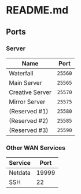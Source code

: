 # README.md

## Ports

### Server

| Name            | Port    |
|-----------------|---------|
| Waterfall       | `25560` |
| Main Server     | `25565` |
| Creative Server | `25570` |
| Mirror Server   | `25575` |
| (Reserved #1)   | `25580` |
| (Reserved #2)   | `25585` |
| (Reserved #3)   | `25590` |

### Other WAN Services

| Service | Port  |
|---------|-------|
| Netdata | 19999 |
| SSH     | 22    |
